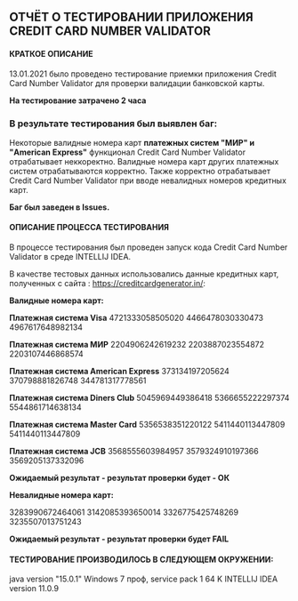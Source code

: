 ОТЧЁТ О ТЕСТИРОВАНИИ ПРИЛОЖЕНИЯ CREDIT CARD NUMBER VALIDATOR 
-------------------------------------------------

#### КРАТКОЕ ОПИСАНИЕ ####
 

13.01.2021 было проведено тестирование приемки приложения Credit Card Number Validator для проверки валидации банковской карты. 

**На тестирование затрачено 2 часа**

### В результате тестирования был выявлен баг: 
Некоторые валидные номера карт **платежных систем  "МИР" и "American Express"**
функционал Credit Card Number Validator отрабатывает неккоректно. 
Валидные номера карт других платежных систем отрабатываются корректно. 
Также корректно отрабатывает Credit Card Number Validator при вводе невалидных номеров кредитных карт.

**Баг был заведен в Issues.**

#### ОПИСАНИЕ ПРОЦЕССА ТЕСТИРОВАНИЯ ####

В процессе тестирования был проведен запуск кода Credit Card Number Validator в среде INTELLIJ IDEA.

В качестве тестовых данных использовались данные кредитных карт, полученных с сайта :
https://creditcardgenerator.in/:

**Валидные номера карт:**

**Платежная система Visa**
4721333058505020
4466478030330473
4967617648982134

**Платежная система МИР**
2204906242619232
2203887023554872
2203107446868574

**Платежная система American Express**
373134197205624
370798881826748
344781317778561

**Платежная система Diners Club**
5045969449386418
5366655222297374
5544861714638134

**Платежная система Master Card**
5356538351220122
5411440113447809
5411440113447809

**Платежная система JCB**
3568555603984957
3579324910197366
3569205137332096

**Ожидаемый результат - результат проверки будет - ОК**

**Невалидные номера карт:**

3283990672464061
3142085393650014
3326775425748269
3235507013751243

**Ожидаемый результат - результат проверки будет FAIL**

#### ТЕСТИРОВАНИЕ ПРОИЗВОДИЛОСЬ В СЛЕДУЮЩЕМ ОКРУЖЕНИИ: ####

java version "15.0.1"
Windows 7 проф, service pack 1 64 K
INTELLIJ IDEA version 11.0.9
